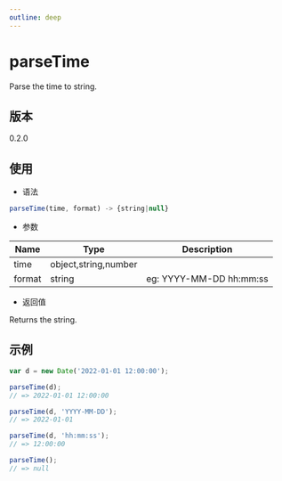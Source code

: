 ```yaml
---
outline: deep
---
```


# parseTime

Parse the time to string.

## 版本

0.2.0

## 使用

- 语法

```js
parseTime(time, format) -> {string|null}
```

- 参数

| Name      | Type                 | Description             |
|-----------|----------------------|-------------------------|
| time      | object,string,number |                         |
| format    | string               | eg: YYYY-MM-DD hh:mm:ss |

- 返回值

Returns the string.

## 示例

```js
var d = new Date('2022-01-01 12:00:00');

parseTime(d);
// => 2022-01-01 12:00:00

parseTime(d, 'YYYY-MM-DD');
// => 2022-01-01

parseTime(d, 'hh:mm:ss');
// => 12:00:00

parseTime();
// => null
```
